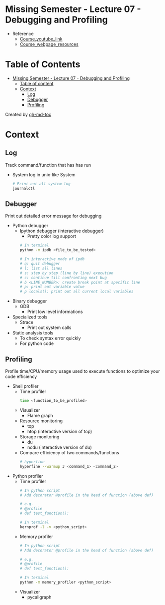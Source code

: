 # Missing Semester - Lecture 07 - Debugging and Profiling
- Reference
    - [Course_youtube_link](https://www.youtube.com/watch?v=l812pUnKxME)
    - [Course_webpage_resources](https://missing.csail.mit.edu/2020/debugging-profiling/)

Table of Contents
=================

* [Missing Semester - Lecture 07 - Debugging and Profiling](#missing-semester---lecture-07---debugging-and-profiling)
   * [Table of content](#table-of-content)
   * [Context](#context)
      * [Log](#log)
      * [Debugger](#debugger)
      * [Profiling](#profiling)

Created by [gh-md-toc](https://github.com/ekalinin/github-markdown-toc)

# Context

## Log
Track command/function that has has run
- System log in unix-like System
    ```bash
    # Print out all system log
    journalctl
    ```

## Debugger
Print out detailed error message for debugging
- Python debugger
    - Ipython debugger (interactive debugger)
        - Pretty color log support
        ```bash
        # In terminal
        python -m ipdb <file_to_be_tested>

        # In interactive mode of ipdb
        # q: quit debugger
        # l: list all lines
        # s: step by step (line by line) execution
        # c: continue till confronting next bug
        # b <LINE_NUMBER>: create break point at specific line
        # p: print out variable value
        # p locals(): print out all current local variables
        ```
- Binary debugger
    - GDB
        - Print low level informations
- Specialized tools
    - Strace
        - Print out system calls
- Static analysis tools
    - To check syntax error quickly
    - For python code

## Profiling
Profile time/CPU/memory usage used to execute functions to optimize your code efficiency
- Shell profiler
    - Time profiler
        ```bash
        time <function_to_be_profiled>
        ```
    - Visualizer
        - Flame graph
    - Resource monitoring
        - top
        - htop (interactive version of top)
    - Storage monitoring
        - du
        - ncdu (interactive version of du)
    - Compare efficiency of two commands/functions
        ```bash
        # hyperfine
        hyperfine --warmup 3 <command_1> <command_2>
        ```
- Python profiler
    - Time profiler
        ```bash
        # In python script
        # Add decorator @profile in the head of function (above def)

        # e.g.
        # @profile
        # def test_function():

        # In terminal
        kernprof -l -v <python_script>
        ```
    - Memory profiler
        ```bash
        # In python script
        # Add decorator @profile in the head of function (above def)

        # e.g.
        # @profile
        # def test_function():

        # In terminal
        python -m memory_profiler <python_script>
        ```
    - Visualizer
        - pycallgraph
